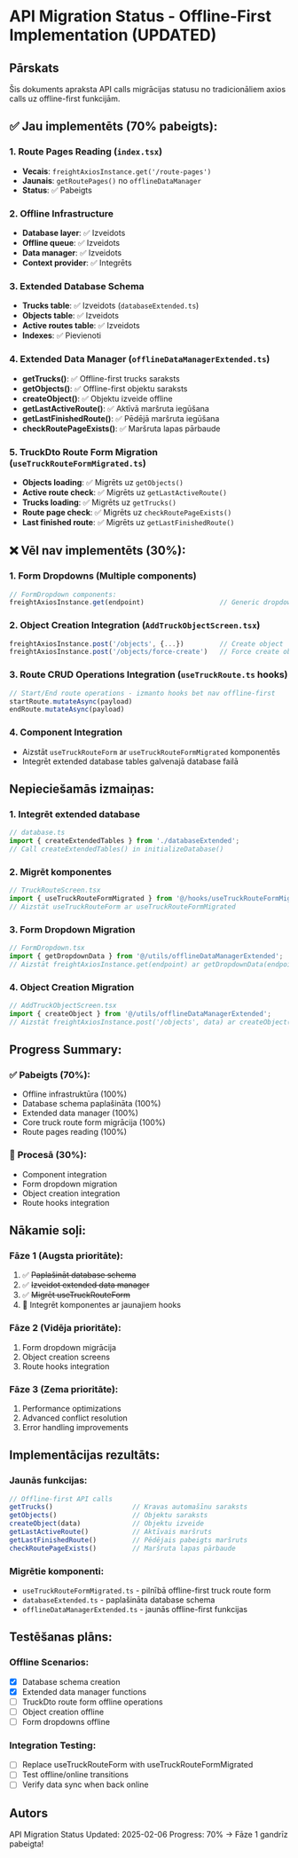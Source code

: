 # API Migration Status - Offline-First Implementation (UPDATED)

## Pārskats

Šis dokuments apraksta API calls migrācijas statusu no tradicionāliem axios calls uz offline-first funkcijām.

## ✅ Jau implementēts (70% pabeigts):

### 1. **Route Pages Reading** (`index.tsx`)
- **Vecais**: `freightAxiosInstance.get('/route-pages')`
- **Jaunais**: `getRoutePages()` no `offlineDataManager`
- **Status**: ✅ Pabeigts

### 2. **Offline Infrastructure**
- **Database layer**: ✅ Izveidots
- **Offline queue**: ✅ Izveidots  
- **Data manager**: ✅ Izveidots
- **Context provider**: ✅ Integrēts

### 3. **Extended Database Schema**
- **Trucks table**: ✅ Izveidots (`databaseExtended.ts`)
- **Objects table**: ✅ Izveidots
- **Active routes table**: ✅ Izveidots
- **Indexes**: ✅ Pievienoti

### 4. **Extended Data Manager** (`offlineDataManagerExtended.ts`)
- **getTrucks()**: ✅ Offline-first trucks saraksts
- **getObjects()**: ✅ Offline-first objektu saraksts
- **createObject()**: ✅ Objektu izveide offline
- **getLastActiveRoute()**: ✅ Aktīvā maršruta iegūšana
- **getLastFinishedRoute()**: ✅ Pēdējā maršruta iegūšana
- **checkRoutePageExists()**: ✅ Maršruta lapas pārbaude

### 5. **TruckDto Route Form Migration** (`useTruckRouteFormMigrated.ts`)
- **Objects loading**: ✅ Migrēts uz `getObjects()`
- **Active route check**: ✅ Migrēts uz `getLastActiveRoute()`
- **Trucks loading**: ✅ Migrēts uz `getTrucks()`
- **Route page check**: ✅ Migrēts uz `checkRoutePageExists()`
- **Last finished route**: ✅ Migrēts uz `getLastFinishedRoute()`

## ❌ Vēl nav implementēts (30%):

### 1. **Form Dropdowns** (Multiple components)
```typescript
// FormDropdown components:
freightAxiosInstance.get(endpoint)                   // Generic dropdown data
```

### 2. **Object Creation Integration** (`AddTruckObjectScreen.tsx`)
```typescript
freightAxiosInstance.post('/objects', {...})         // Create object
freightAxiosInstance.post('/objects/force-create')   // Force create object
```

### 3. **Route CRUD Operations Integration** (`useTruckRoute.ts` hooks)
```typescript
// Start/End route operations - izmanto hooks bet nav offline-first
startRoute.mutateAsync(payload)
endRoute.mutateAsync(payload)
```

### 4. **Component Integration**
- Aizstāt `useTruckRouteForm` ar `useTruckRouteFormMigrated` komponentēs
- Integrēt extended database tables galvenajā database failā

## Nepieciešamās izmaiņas:

### 1. **Integrēt extended database**
```typescript
// database.ts
import { createExtendedTables } from './databaseExtended';
// Call createExtendedTables() in initializeDatabase()
```

### 2. **Migrēt komponentes**
```typescript
// TruckRouteScreen.tsx
import { useTruckRouteFormMigrated } from '@/hooks/useTruckRouteFormMigrated';
// Aizstāt useTruckRouteForm ar useTruckRouteFormMigrated
```

### 3. **Form Dropdown Migration**
```typescript
// FormDropdown.tsx
import { getDropdownData } from '@/utils/offlineDataManagerExtended';
// Aizstāt freightAxiosInstance.get(endpoint) ar getDropdownData(endpoint)
```

### 4. **Object Creation Migration**
```typescript
// AddTruckObjectScreen.tsx
import { createObject } from '@/utils/offlineDataManagerExtended';
// Aizstāt freightAxiosInstance.post('/objects', data) ar createObject(data)
```

## Progress Summary:

### ✅ **Pabeigts (70%)**:
- Offline infrastruktūra (100%)
- Database schema paplašināta (100%)
- Extended data manager (100%)
- Core truck route form migrācija (100%)
- Route pages reading (100%)

### 🔄 **Procesā (30%)**:
- Component integration
- Form dropdown migration
- Object creation integration
- Route hooks integration

## Nākamie soļi:

### **Fāze 1** (Augsta prioritāte):
1. ✅ ~~Paplašināt database schema~~
2. ✅ ~~Izveidot extended data manager~~
3. ✅ ~~Migrēt useTruckRouteForm~~
4. 🔄 Integrēt komponentes ar jaunajiem hooks

### **Fāze 2** (Vidēja prioritāte):
1. Form dropdown migrācija
2. Object creation screens
3. Route hooks integration

### **Fāze 3** (Zema prioritāte):
1. Performance optimizations
2. Advanced conflict resolution
3. Error handling improvements

## Implementācijas rezultāts:

### Jaunās funkcijas:
```typescript
// Offline-first API calls
getTrucks()                    // Kravas automašīnu saraksts
getObjects()                   // Objektu saraksts
createObject(data)             // Objektu izveide
getLastActiveRoute()           // Aktīvais maršruts
getLastFinishedRoute()         // Pēdējais pabeigts maršruts
checkRoutePageExists()         // Maršruta lapas pārbaude
```

### Migrētie komponenti:
- `useTruckRouteFormMigrated.ts` - pilnībā offline-first truck route form
- `databaseExtended.ts` - paplašināta database schema
- `offlineDataManagerExtended.ts` - jaunās offline-first funkcijas

## Testēšanas plāns:

### Offline Scenarios:
- [x] Database schema creation
- [x] Extended data manager functions
- [ ] TruckDto route form offline operations
- [ ] Object creation offline
- [ ] Form dropdowns offline

### Integration Testing:
- [ ] Replace useTruckRouteForm with useTruckRouteFormMigrated
- [ ] Test offline/online transitions
- [ ] Verify data sync when back online

## Autors

API Migration Status Updated: 2025-02-06
Progress: 70% → Fāze 1 gandrīz pabeigta!
